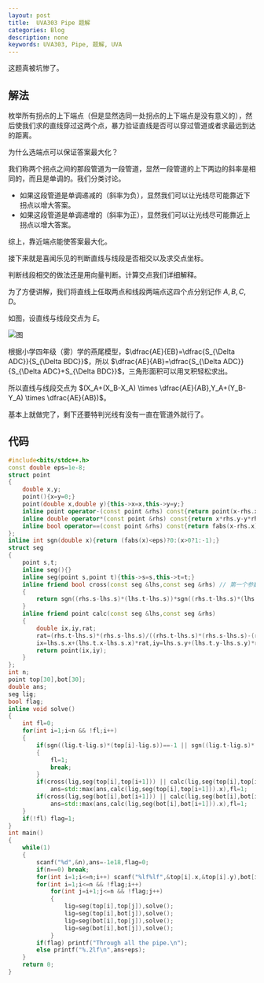 ```yaml
---
layout: post
title:  UVA303 Pipe 题解
categories: Blog
description: none
keywords: UVA303, Pipe, 题解, UVA
---
```


这题真被坑惨了。

## 解法

枚举所有拐点的上下端点（但是显然选同一处拐点的上下端点是没有意义的），然后使我们求的直线穿过这两个点，暴力验证直线是否可以穿过管道或者求最远到达的距离。

为什么选端点可以保证答案最大化？

我们称两个拐点之间的那段管道为一段管道，显然一段管道的上下两边的斜率是相同的，而且是单调的。我们分类讨论。

- 如果这段管道是单调递减的（斜率为负），显然我们可以让光线尽可能靠近下拐点以增大答案。
- 如果这段管道是单调递增的（斜率为正），显然我们可以让光线尽可能靠近上拐点以增大答案。

综上，靠近端点能使答案最大化。

接下来就是喜闻乐见的判断直线与线段是否相交以及求交点坐标。

判断线段相交的做法还是用向量判断。计算交点我们详细解释。

为了方便讲解，我们将直线上任取两点和线段两端点这四个点分别记作 $A,B,C,D$。

如图，设直线与线段交点为 $E$。

![图](https://cdn.luogu.com.cn/upload/image_hosting/nebsz3hn.png)

根据小学四年级（雾）学的燕尾模型，$\dfrac{AE}{EB}=\dfrac{S_{\Delta ADC}}{S_{\Delta BDC}}$，所以 $\dfrac{AE}{AB}=\dfrac{S_{\Delta ADC}}{S_{\Delta ADC}+S_{\Delta BDC}}$，三角形面积可以用叉积轻松求出。

所以直线与线段交点为 $(X_A+(X_B-X_A) \times \dfrac{AE}{AB},Y_A+(Y_B-Y_A) \times \dfrac{AE}{AB})$。

基本上就做完了，剩下还要特判光线有没有一直在管道外就行了。

## 代码

```cpp
#include<bits/stdc++.h>
const double eps=1e-8;
struct point
{
    double x,y;
    point(){x=y=0;}
    point(double x,double y){this->x=x,this->y=y;}
    inline point operator-(const point &rhs) const{return point(x-rhs.x,y-rhs.y);}
    inline double operator*(const point &rhs) const{return x*rhs.y-y*rhs.x;}
    inline bool operator==(const point &rhs) const{return fabs(x-rhs.x)<=eps && fabs(y-rhs.y)<=eps;}
};
inline int sgn(double x){return (fabs(x)<eps)?0:(x>0?1:-1);}
struct seg
{
    point s,t;
    inline seg(){}
    inline seg(point s,point t){this->s=s,this->t=t;}
    inline friend bool cross(const seg &lhs,const seg &rhs) // 第一个参数传直线，第二个参数传线段
    {
        return sgn((rhs.s-lhs.s)*(lhs.t-lhs.s))*sgn((rhs.t-lhs.s)*(lhs.t-lhs.s))<0;
    }
    inline friend point calc(const seg &lhs,const seg &rhs)
    {
        double ix,iy,rat;
        rat=(rhs.t-lhs.s)*(rhs.s-lhs.s)/((rhs.t-lhs.s)*(rhs.s-lhs.s)-(rhs.t-lhs.t)*(rhs.s-lhs.t));
        ix=lhs.s.x+(lhs.t.x-lhs.s.x)*rat,iy=lhs.s.y+(lhs.t.y-lhs.s.y)*rat;
        return point(ix,iy);
    }
};
int n;
point top[30],bot[30];
double ans;
seg lig;
bool flag;
inline void solve()
{
    int fl=0;
    for(int i=1;i<n && !fl;i++)
    {
        if(sgn((lig.t-lig.s)*(top[i]-lig.s))==-1 || sgn((lig.t-lig.s)*(bot[i]-lig.s))==1)
        {
            fl=1;
            break;
        }
        if(cross(lig,seg(top[i],top[i+1])) || calc(lig,seg(top[i],top[i+1]))==top[i] && sgn((lig.t-lig.s)*(top[i+1]-lig.s))==-1)
            ans=std::max(ans,calc(lig,seg(top[i],top[i+1])).x),fl=1;
        if(cross(lig,seg(bot[i],bot[i+1])) || calc(lig,seg(bot[i],bot[i+1]))==bot[i] && sgn((lig.t-lig.s)*(bot[i+1]-lig.s))==1)
            ans=std::max(ans,calc(lig,seg(bot[i],bot[i+1])).x),fl=1;
    }
    if(!fl) flag=1;
}
int main()
{
    while(1)
    {
        scanf("%d",&n),ans=-1e18,flag=0;
        if(n==0) break; 
        for(int i=1;i<=n;i++) scanf("%lf%lf",&top[i].x,&top[i].y),bot[i]=top[i]-point(0,1);
        for(int i=1;i<=n && !flag;i++)
            for(int j=i+1;j<=n && !flag;j++)
            {
                lig=seg(top[i],top[j]),solve();
                lig=seg(top[i],bot[j]),solve();
                lig=seg(bot[i],top[j]),solve();
                lig=seg(bot[i],bot[j]),solve();
            }
        if(flag) printf("Through all the pipe.\n");
        else printf("%.2lf\n",ans+eps);
    }
    return 0;
}
```
